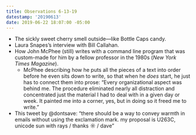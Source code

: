 ```yaml
---
title: Observations 6-13-19
datestamp: '20190613'
date: 2019-06-22 18:07:00 -05:00
---
```


- The sickly sweet cherry smell outside—like Bottle Caps candy.
- Laura Snapes’s interview with Bill Callahan.
- How John McPhee (still) writes with a command line program that was custom-made for him by a fellow professor in the 1980s (*New York Times Magazine*).
	- McPhee describing how he puts all the pieces of a text into order before he even sits down to write, so that when he *does* start, he just has to connect them into prose: “Every organizational aspect was behind me. The procedure eliminated nearly all distraction and concentrated just the material I had to deal with in a given day or week. It painted me into a corner, yes, but in doing so it freed me to write.”
- This tweet by @dontsave: “there should be a way to convey warmth in emails without using the exclamation mark. my proposal is U263C, unicode sun with rays / thanks ☼ / dave”
